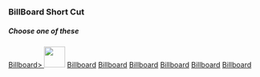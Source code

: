 <!DOCtype html>
<html>
<head>
  <h3> BillBoard Short Cut </h3>
  <h5> Choose one of these </h5>
</head>
<body>
  <a href="url">Billboard>
    <img src=".png" alt="" style="width:42px;height:42px;"></a>
  <a href="url">Billboard</a>
  <a href="url">Billboard</a>
  <a href="url">Billboard</a>
  <a href="url">Billboard</a>
  <a href="url">Billboard</a>
  <a href="url">Billboard</a>
  </body>
  </html>
